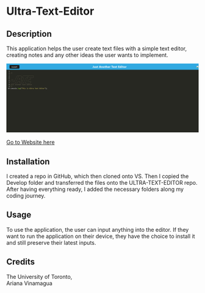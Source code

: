 # Ultra-Text-Editor
## Description
This application helps the user create text files with a simple text editor, creating notes and any other ideas the user wants to implement.

![Webpage](./images/text.png)

[Go to Website here](https://intense-reef-45073-6413f9b741fa.herokuapp.com/)

## Installation
I created a repo in GitHub, which then cloned onto VS. Then I copied the Develop folder and transferred the files onto the ULTRA-TEXT-EDITOR repo. After having everything ready, I added the necessary folders along my coding journey.

## Usage
To use the application, the user can input anything into the editor. If they want to run the application on their device, they have the choice to install it and still preserve their latest inputs. 

## Credits
The University of Toronto,  
Ariana Vinamagua